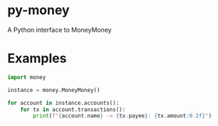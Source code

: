 # py-money

A Python interface to MoneyMoney

# Examples

```py
import money

instance = money.MoneyMoney()

for account in instance.accounts():
    for tx in account.transactions():
        print(f"{account.name} -> {tx.payee}: {tx.amount:0.2f}")
```
